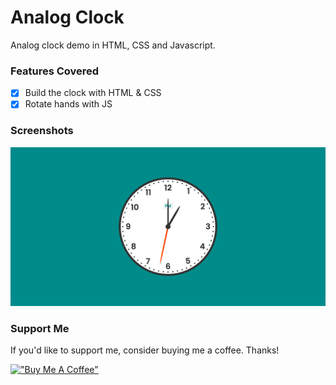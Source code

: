 # Analog Clock

Analog clock demo in HTML, CSS and Javascript.

### Features Covered

- [x] Build the clock with HTML & CSS
- [x] Rotate hands with JS

### Screenshots

![Analog Clock](https://raw.githubusercontent.com/refinedguides/analog-clock/main/screenshot.png)

### Support Me

If you'd like to support me, consider buying me a coffee. Thanks!

[!["Buy Me A Coffee"](https://www.buymeacoffee.com/assets/img/custom_images/black_img.png)](https://www.buymeacoffee.com/refinedguides)
